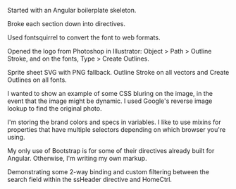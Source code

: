 Started with an Angular boilerplate skeleton.

Broke each section down into directives.

Used fontsquirrel to convert the font to web formats.

Opened the logo from Photoshop in Illustrator: Object > Path > Outline Stroke, and on the fonts, Type > Create Outlines.

Sprite sheet SVG with PNG fallback. Outline Stroke on all vectors and Create Outlines on all fonts.

I wanted to show an example of some CSS bluring on the image, in the event that the image might be dynamic. I used Google's reverse image lookup to find the original photo.

I'm storing the brand colors and specs in variables. I like to use mixins for properties that have multiple selectors depending on which browser you're using.

My only use of Bootstrap is for some of their directives already built for Angular. Otherwise, I'm writing my own markup.

Demonstrating some 2-way binding and custom filtering between the search field within the ssHeader directive and HomeCtrl.